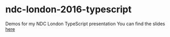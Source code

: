 # ndc-london-2016-typescript
Demos for my NDC London TypeScript presentation
You can find the slides [here](tinyurl.com/ndclondonts)

